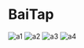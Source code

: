 # BaiTap

![a1](https://user-images.githubusercontent.com/32677889/32496100-abf7b19e-c3fa-11e7-87ac-352a5e08856d.png)
![a2](https://user-images.githubusercontent.com/32677889/32496192-f779375a-c3fa-11e7-9b73-aea2cbdca527.png)
![a3](https://user-images.githubusercontent.com/32677889/32496246-2c5c2892-c3fb-11e7-89eb-6436d24f9894.png)
![a4](https://user-images.githubusercontent.com/32677889/32496504-06f596b4-c3fc-11e7-9453-3943c18968cc.png)
